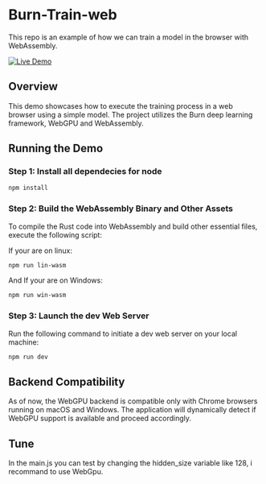 # Burn-Train-web
This repo is an example of how we can train a model in the browser with WebAssembly.

[![Live Demo](https://img.shields.io/badge/live-demo-brightgreen)](https://mathiskrvl.github.io/Burn-Train-web/)

## Overview

This demo showcases how to execute the training process in a web browser using a simple model.
The project utilizes the Burn deep learning framework, WebGPU and WebAssembly.

## Running the Demo

### Step 1: Install all dependecies for node

```bash
npm install
```

### Step 2: Build the WebAssembly Binary and Other Assets

To compile the Rust code into WebAssembly and build other essential files, execute the following
script:


If your are on linux:
```bash
npm run lin-wasm
```
And If your are on Windows:
```bash
npm run win-wasm
```

### Step 3: Launch the dev Web Server

Run the following command to initiate a dev web server on your local machine:

```bash
npm run dev
```

## Backend Compatibility

As of now, the WebGPU backend is compatible only with Chrome browsers running on macOS and Windows.
The application will dynamically detect if WebGPU support is available and proceed accordingly.

## Tune

In the main.js you can test by changing the hidden_size variable like 128, i recommand to use WebGpu.